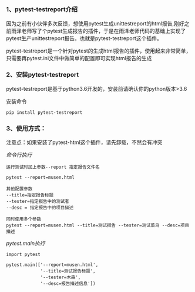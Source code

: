 #



### 1、pytest-testreport介绍
因为之前有小伙伴多次反馈，想使用pytest生成unittestreport的html报告,刚好之前雨泽老师写了个pytest生成报告的插件，于是在雨泽老师代码的基础上实现了pytest生产unittestreport报告。也就是pytest-testreport这个插件。


pytest-testreport是一个针对pytest的生成html报告的插件，使用起来非常简单，只需要再pytest.ini文件中做简单的配置即可实现html报告的生成


### 2、安装pytest-testreport

pytest-testreport是基于python3.6开发的，安装前请确认你的python版本>3.6

安装命令

```pip install pytest-testreport```

### 3、使用方式：


注意点：如果安装了pytest-html这个插件，请先卸载，不然会有冲突


*命令行执行* 
    

    运行测试时加上参数--report 指定报告文件名
    
    pytest --report=musen.html
    
    其他配置参数
    --title=指定报告标题
    --tester=指定报告中的测试者
    --desc = 指定报告中的项目描述
    
    同时使用多个参数
    pytest --report=musen.html --title=测试报告 --tester=测试菜鸟 --desc=项目描述
    
    
*pytest.main执行*

    
    import pytest
    
    pytest.main(['--report=musen.html',
                 '--title=测试报告标题',
                 '--tester=木森',
                 '--desc=报告描述信息'])
    










